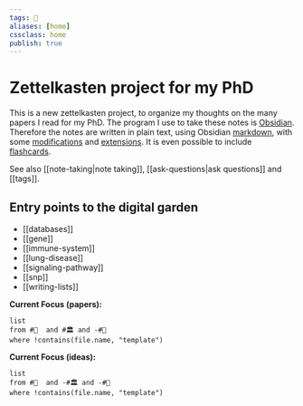 ```yaml
---
tags: 🏡
aliases: [home]
cssclass: home
publish: true
---
```

# Zettelkasten project for my PhD
This is a new zettelkasten project, to organize my thoughts on the many papers I read for my PhD. The program I use to take these notes is [Obsidian](https://www.obsidian.md). Therefore the notes are written in plain text, using Obsidian [markdown](https://help.obsidian.md/How+to/Format+your+notes), with some [modifications](https://help.obsidian.md/How+to/Use+callouts) and [extensions](https://obsidian.md/plugins). It is even possible to include [flashcards](https://github.com/NeuraCache/markdown-flashcards-spaced-repetition).

See also [[note-taking|note taking]], [[ask-questions|ask questions]] and [[tags]].

## Entry points to the digital garden
 - [[databases]]
 - [[gene]]
 - [[immune-system]]
 - [[lung-disease]]
 - [[signaling-pathway]]
 - [[snp]]
 - [[writing-lists]]

**Current Focus (papers):**
```dataview
list
from #🔖  and #🏛 and -#🏡 
where !contains(file.name, "template")
```

**Current Focus (ideas):**
```dataview
list
from #🔖  and -#🏛 and -#🏡 
where !contains(file.name, "template")
```

